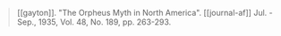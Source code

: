 > [[gayton]]. "The Orpheus Myth in North America". [[journal-af]] Jul. - Sep., 1935, Vol. 48, No. 189, pp. 263-293.